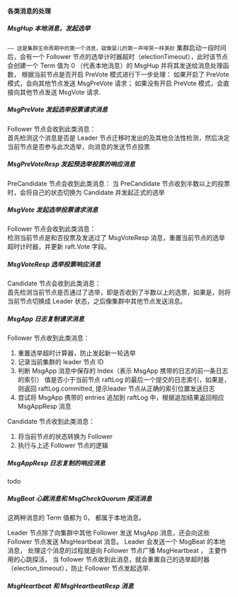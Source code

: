 #### 各类消息的处理
##### MsgHup 本地消息，发起选举 
`—— 这是集群生命周期中的第一个消息，就像婴儿的第一声啼哭一样美妙`
集群启动一段时间后，会有一个 Follower 节点的选举计时器超时（electionTimeout），此时该节点会创建一个 Term 值为 0 （代表本地消息）的 MsgHup 并将其发送给消息处理函数，
根据当前节点是否开启 PreVote 模式进行下一步处理： 如果开启了 PreVote 模式，会向其他节点发送 MsgPreVote 请求； 如果没有开启 PreVote 模式，会直接向其他节点发送 MsgVote 请求.  

##### MsgPreVote 发起选举投票请求消息
Follower 节点会收到此类消息：  
首先检测这个消息是否是 Leader 节点迁移时发出的及其他合法性检测，然后决定当前节点是否参与此次选举，向消息的发送节点投票
##### MsgPreVoteResp 发起预选举投票的响应消息
PreCandidate 节点会收到此类消息：
当 PreCandidate 节点收到半数以上的投票时，会将自己的状态切换为 Candidate 并发起正式的选举
##### MsgVote 发起选举投票请求消息  
Follower 节点会收到此类消息：  
检测当前节点是和否投票及发送过了 MsgVoteResp 消息，重置当前节点的选举超时计时器，并更新 raft.Vote 字段。
##### MsgVoteResp 选举投票响应消息
Candidate 节点会收到此类消息：  
首先检测当前节点是否通过了选举，即是否收到了半数以上的选票，如果是，则将当前节点切换成 Leader 状态，之后像集群中其他节点发送消息。

##### MsgApp 日志复制请求消息
Follower 节点收到此类消息：
1. 重置选举超时计算器，防止发起新一轮选举
2. 记录当前集群的 leader 节点 ID
3. 判断 MsgApp 消息中保存的 Index（表示 MsgApp 携带的日志的前一条日志的索引） 值是否小于当前节点 raftLog 的最后一个提交的日志索引，如果是，则返回 raftLog.committed, 提示leader 节点从正确的索引位置发送日志
4. 尝试将 MsgApp 携带的 entries 追加到 raftLog 中，根据追加结果返回相应 MsgAppResp 消息


Candidate 节点收到此类消息：
1. 将当前节点的状态转换为 Follower
2. 执行与上述 Follower 节点的逻辑

##### MsgAppResp 日志复制的响应消息
todo

##### MsgBeat 心跳消息和 MsgCheckQuorum 探活消息
这两种消息的 Term 值都为 0， 都属于本地消息。  

Leader 节点除了向集群中其他 Follower 发送 MsgApp 消息，还会向这些 Follower 节点发送 MsgHeartbeat 消息。 Leader 会发送一个 MsgBeat 的本地消息，
处理这个消息的过程就是向 Follower 节点广播 MsgHeartbeat ， 主要作用的心跳探活，
当 follower 节点收到此消息，就会重置自己的选举超时器（election_timeout），防止 Follower 节点发起选举.  


##### MsgHeartbeat 和 MsgHeartbeatResp 消息

  

